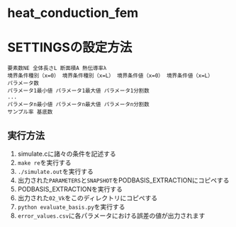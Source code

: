 # heat_conduction_fem

# SETTINGSの設定方法
```
要素数NE 全体長さL 断面積A 熱伝導率λ
境界条件種別（x=0） 境界条件種別（x=L） 境界条件値（x=0） 境界条件値（x=L）
パラメータ数
パラメータ1最小値 パラメータ1最大値 パラメータ1分割数
...
パラメータn最小値 パラメータn最大値 パラメータn分割数
サンプル率 基底数
```

## 実行方法
1. simulate.cに諸々の条件を記述する
2. `make re`を実行する
3. `./simulate.out`を実行する
4. 出力された`PARAMETERS`と`SNAPSHOT`をPODBASIS_EXTRACTIONにコピペする
5. PODBASIS_EXTRACTIONを実行する
6. 出力された`02_Vk`をこのディレクトリにコピペする
7. `python evaluate_basis.py`を実行する
8. `error_values.csv`に各パラメータにおける誤差の値が出力されます
